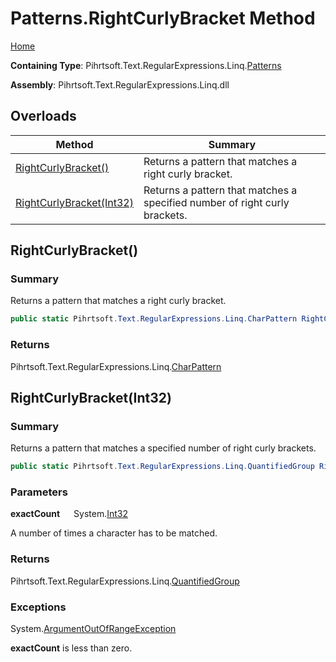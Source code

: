 # Patterns\.RightCurlyBracket Method

[Home](../../../../../../README.md)

**Containing Type**: Pihrtsoft\.Text\.RegularExpressions\.Linq\.[Patterns](../README.md)

**Assembly**: Pihrtsoft\.Text\.RegularExpressions\.Linq\.dll

## Overloads

| Method | Summary |
| ------ | ------- |
| [RightCurlyBracket()](#Pihrtsoft_Text_RegularExpressions_Linq_Patterns_RightCurlyBracket) | Returns a pattern that matches a right curly bracket\. |
| [RightCurlyBracket(Int32)](#Pihrtsoft_Text_RegularExpressions_Linq_Patterns_RightCurlyBracket_System_Int32_) | Returns a pattern that matches a specified number of right curly brackets\. |

## RightCurlyBracket\(\) <a name="Pihrtsoft_Text_RegularExpressions_Linq_Patterns_RightCurlyBracket"></a>

### Summary

Returns a pattern that matches a right curly bracket\.

```csharp
public static Pihrtsoft.Text.RegularExpressions.Linq.CharPattern RightCurlyBracket()
```

### Returns

Pihrtsoft\.Text\.RegularExpressions\.Linq\.[CharPattern](../../CharPattern/README.md)

## RightCurlyBracket\(Int32\) <a name="Pihrtsoft_Text_RegularExpressions_Linq_Patterns_RightCurlyBracket_System_Int32_"></a>

### Summary

Returns a pattern that matches a specified number of right curly brackets\.

```csharp
public static Pihrtsoft.Text.RegularExpressions.Linq.QuantifiedGroup RightCurlyBracket(int exactCount)
```

### Parameters

**exactCount** &emsp; System\.[Int32](https://docs.microsoft.com/en-us/dotnet/api/system.int32)

A number of times a character has to be matched\.

### Returns

Pihrtsoft\.Text\.RegularExpressions\.Linq\.[QuantifiedGroup](../../QuantifiedGroup/README.md)

### Exceptions

System\.[ArgumentOutOfRangeException](https://docs.microsoft.com/en-us/dotnet/api/system.argumentoutofrangeexception)

**exactCount** is less than zero\.

